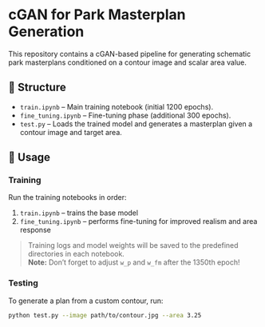 # cGAN for Park Masterplan Generation

This repository contains a cGAN-based pipeline for generating schematic park masterplans conditioned on a contour image and scalar area value.

## 📂 Structure

- `train.ipynb` – Main training notebook (initial 1200 epochs).
- `fine_tuning.ipynb` – Fine-tuning phase (additional 300 epochs).
- `test.py` – Loads the trained model and generates a masterplan given a contour image and target area.

## 🚀 Usage

### Training

Run the training notebooks in order:

1. `train.ipynb` – trains the base model  
2. `fine_tuning.ipynb` – performs fine-tuning for improved realism and area response

> Training logs and model weights will be saved to the predefined directories in each notebook.  
> **Note:** Don’t forget to adjust `w_p` and `w_fm` after the 1350th epoch!

### Testing

To generate a plan from a custom contour, run:

```bash
python test.py --image path/to/contour.jpg --area 3.25
